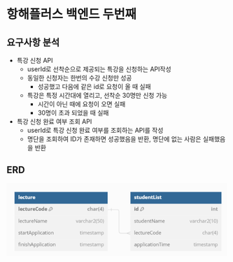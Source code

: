 # 항해플러스 백엔드 두번째
## 요구사항 분석
- 특강 신청 API
    - userId로 선착순으로 제공되는 특강을 신청하는 API작성
    - 동일한 신청자는 한번의 수강 신청만 성공
        - 성공했고 다음에 같은 id로 요청이 올 때 실패
    - 특강은 특정 시간대에 열리고, 선착순 30명만 신청 가능
        - 시간이 아닌 때에 요청이 오면 실패
        - 30명이 초과 되었을 때 실패
- 특강 신청 완료 여부 조회 API
    - userId로 특강 신청 완료 여부를 조회하는 API를 작성
    - 명단을 조회하여 ID가 존재하면 성공했음을 반환, 명단에 없는 사람은 실패했음을 반환
    

## ERD
![img.png](img.png)